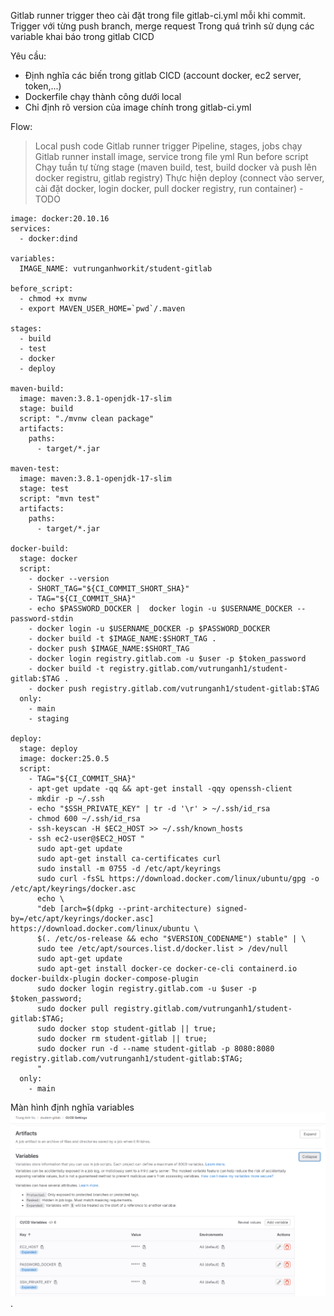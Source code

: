 Gitlab runner trigger theo cài đặt trong file gitlab-ci.yml mỗi khi commit.
Trigger với từng push branch, merge request
Trong quá trình sử dụng các variable khai báo trong gitlab CICD

Yêu cầu:
* Định nghĩa các biến trong gitlab CICD (account docker, ec2 server, token,...)
* Dockerfile chạy thành công dưới local
* Chỉ định rõ version của image chính trong gitlab-ci.yml

Flow:
> Local 
> push code
> Gitlab runner trigger
> Pipeline, stages, jobs chạy
> Gitlab runner install image, service trong file yml 
> Run before script
> Chạy tuần tự từng stage (maven build, test, build docker và push lên docker registru, gitlab registry)
> Thực hiện deploy (connect vào server, cài đặt docker, login docker, pull docker registry, run container) - TODO

```shell
image: docker:20.10.16
services:
  - docker:dind

variables:
  IMAGE_NAME: vutrunganhworkit/student-gitlab

before_script:
  - chmod +x mvnw
  - export MAVEN_USER_HOME=`pwd`/.maven

stages:
  - build
  - test
  - docker
  - deploy

maven-build:
  image: maven:3.8.1-openjdk-17-slim
  stage: build
  script: "./mvnw clean package"
  artifacts:
    paths:
      - target/*.jar

maven-test:
  image: maven:3.8.1-openjdk-17-slim
  stage: test
  script: "mvn test"
  artifacts:
    paths:
      - target/*.jar

docker-build:
  stage: docker
  script:
    - docker --version
    - SHORT_TAG="${CI_COMMIT_SHORT_SHA}"
    - TAG="${CI_COMMIT_SHA}"
    - echo $PASSWORD_DOCKER |  docker login -u $USERNAME_DOCKER --password-stdin
    - docker login -u $USERNAME_DOCKER -p $PASSWORD_DOCKER
    - docker build -t $IMAGE_NAME:$SHORT_TAG .
    - docker push $IMAGE_NAME:$SHORT_TAG
    - docker login registry.gitlab.com -u $user -p $token_password
    - docker build -t registry.gitlab.com/vutrunganh1/student-gitlab:$TAG .
    - docker push registry.gitlab.com/vutrunganh1/student-gitlab:$TAG
  only:
    - main
    - staging

deploy:
  stage: deploy
  image: docker:25.0.5
  script:
    - TAG="${CI_COMMIT_SHA}"
    - apt-get update -qq && apt-get install -qqy openssh-client
    - mkdir -p ~/.ssh
    - echo "$SSH_PRIVATE_KEY" | tr -d '\r' > ~/.ssh/id_rsa
    - chmod 600 ~/.ssh/id_rsa
    - ssh-keyscan -H $EC2_HOST >> ~/.ssh/known_hosts
    - ssh ec2-user@$EC2_HOST "
      sudo apt-get update
      sudo apt-get install ca-certificates curl
      sudo install -m 0755 -d /etc/apt/keyrings
      sudo curl -fsSL https://download.docker.com/linux/ubuntu/gpg -o /etc/apt/keyrings/docker.asc
      echo \
      "deb [arch=$(dpkg --print-architecture) signed-by=/etc/apt/keyrings/docker.asc] https://download.docker.com/linux/ubuntu \
      $(. /etc/os-release && echo "$VERSION_CODENAME") stable" | \
      sudo tee /etc/apt/sources.list.d/docker.list > /dev/null
      sudo apt-get update
      sudo apt-get install docker-ce docker-ce-cli containerd.io docker-buildx-plugin docker-compose-plugin
      sudo docker login registry.gitlab.com -u $user -p $token_password;
      sudo docker pull registry.gitlab.com/vutrunganh1/student-gitlab:$TAG;
      sudo docker stop student-gitlab || true;
      sudo docker rm student-gitlab || true;
      sudo docker run -d --name student-gitlab -p 8080:8080 registry.gitlab.com/vutrunganh1/student-gitlab:$TAG;
      "
  only:
    - main
```


Màn hình định nghĩa variables
![Gitlab CICD Variables](./image/CICD_variables.png).

